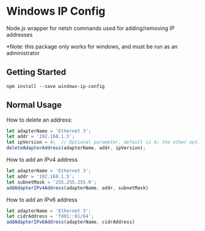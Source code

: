 # Windows IP Config
Node.js wrapper for netsh commands used for adding/removing IP addresses

*Note: this package only works for windows, and must be run as an administrator

## Getting Started
```
npm install --save windows-ip-config
```

## Normal Usage
How to delete an address:
```javascript
let adapterName = 'Ethernet 3';
let addr = '192.168.1.5';
let ipVersion = 4;  // Optional parameter, default is 4; the other option is 6
deleteAdapterAddress(adapterName, addr, ipVersion);
```

How to add an IPv4 address
```javascript
let adapterName = 'Ethernet 3';
let addr = '192.168.1.5';
let subnetMask = '255.255.255.0';
addAdapterIPv4Address(adapterName, addr, subnetMask)
```

How to add an IPv6 address
```javascript
let adapterName = 'Ethernet 3';
let cidrAddress = 'fd01::01/64';
addAdapterIPv6Address(adapterName, cidrAddress)
```
